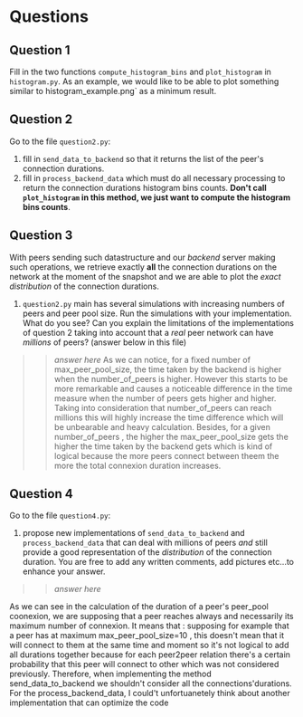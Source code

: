 # Questions

## Question 1

Fill in the two functions `compute_histogram_bins` and `plot_histogram` in `histogram.py`. As an example, we would like to be able to plot something similar to histogram_example.png` as a minimum result.

## Question 2

Go to the file `question2.py`:
1. fill in `send_data_to_backend` so that it returns the list of the peer's connection durations.
2. fill in `process_backend_data` which must do all necessary processing to return the connection durations histogram bins counts. **Don't call `plot_histogram` in this method, we just want to compute the histogram bins counts**.

## Question 3

With peers sending such datastructure and our _backend_ server making such operations, we retrieve exactly **all** the connection durations on the network at the moment of the snapshot and we are able to plot the _exact distribution_ of the connection durations.
1. `question2.py` main has several simulations with increasing numbers of peers and peer pool size. Run the simulations with your implementation. What do you see? Can you explain the limitations of the implementations of question 2 taking into account that a _real_ peer network can have _millions_ of peers? (answer below in this file)
>> _answer here_
As we can notice, for a fixed number of max_peer_pool_size, the time taken by the backend is higher when the number_of_peers is higher. However this starts to be more remarkable and causes a noticeable difference in the time measure when the number of peers gets higher and higher. Taking into consideration that number_of_peers can reach millions this will highly increase the time difference which will be unbearable and heavy calculation. Besides, for a given number_of_peers , the higher the max_peer_pool_size gets the higher the time taken by the backend gets which is kind of logical because the more peers connect between theem the more the total connexion duration increases.
## Question 4

Go to the file `question4.py`:
1. propose new implementations of `send_data_to_backend` and `process_backend_data` that can deal with millions of peers _and_ still provide a good representation of the _distribution_ of the connection duration. You are free to add any written comments, add pictures etc...to enhance your answer.
>> _answer here_

As we can see in the calculation of the duration of a peer's peer_pool coonexion, we are supposing that a peer reaches always and necessarily its maximum number of connexion. It means that : supposing for example that a peer has at maximum max_peer_pool_size=10 , this doesn't mean that it will connect to them at the same time and moment so it's not logical to add all durations together because for each peer2peer relation there's a certain probability that this peer will connect to other which was not considered previously. Therefore, when implementing the method send_data_to_backend we shouldn't consider all the connections'durations.
For the process_backend_data, I could't unfortuanetely think about another implementation that can optimize the code